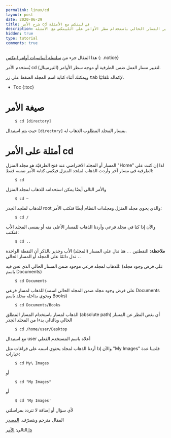 ```yaml
---
permalink: linux/cd
layout: post
date: 2020-06-29
title: شرح الأمر cd في لينكس مع الأمثلة
description: شرح كيفية الانتقال بين المجلدات وتغيير المسار الحالي باستخدام سطر الأوامر على اللينكس مع الأمثلة
hidden: true
type: tutorial
comments: true
---
```



هذا المقال جزء من [سلسلة أساسيات أوامر لينكس](/linux/intro)
{: .notice}

يُستخدم الأمر cd لتغيير مسار العمل ضمن الطرفية أو موجه سطر الأوامر (التيرمينال).

ويمكنك أثناء كتابة اسم المجلد الضغط على زر <kbd>tab</kbd> لإكماله تلقائيًا.

* Toc
{:toc}

# صيغة الأمر

        $ cd [directory]

حيث يتم استبدال `[directory]` بمسار المجلد المطلوب الذهاب له.

# أمثلة على الأمر cd

المسار أو المجلد الافتراضي عند فتح الطرفيّة هو مجلد المنزل "Home" لذا إن كنت على الطرفية في مسار آخر وأردت الذهاب لملجد المنزل فيكفي كتابة الأمر نفسه فقط:

        $ cd

والأمر التالي أيضًا يمكن استخدامه للذهاب لمجلد المنزل

        $ cd ~

للذهاب لملجد الجذر root والذي يحوي مجلد المنزل ومجلدات النظام أيضًا فنكتب الأمر:

        $ cd /

والآن إذا كنا في مجلد فرعي وأردنا الذهاب للمسار الأعلى منه أو يمسى المجلد الأب فنكتب:

        $ cd ..

**ملاحظة:** النقطتين `..` هنا تدل على المسار (المجلد) الأب وجدير بالذكر أن النقطة الواحدة `.` تدل دائمًا على المجلد أو المسار الحالي.

للذهاب لمجلد فرعي موجود ضمن المسار الحالي الذي نحن فيه: (على فرض وجود مجلد باسم Documents)

        $ cd Documents

للذهاب لمسار فرعي (على فرض وجود مجلد ضمن المجلد الحالي اسمه Documents ويحوي بداخله مجلد باسم Books)

        $ cd Documents/Books

الذهاب لمسار باستخدام المسار المطلق (absolute path) أي بغض النظر عن المسار الحالي وبالتالي بدءا من المجلد الجذر

        $ cd /home/user/Desktop

مع استبدال user أعلاه باسم المستخدم الفعلي

والآن إذا أردنا الذهاب لمجلد يحتوي اسمه على فراغات مثل "My Images" فلدينا عدة خيارات:

        $ cd My\ Images

أو 

        $ cd "My Images"

أو

        $ cd 'My Images'

ﻷي سؤال أو إضافة لا تتردد بمراسلتي

المقال مترجم وبتصرّف. [المصدر](https://www.rapidtables.com/code/linux/cd.html)

التالي: [الأمر ls](/linux/ls)

